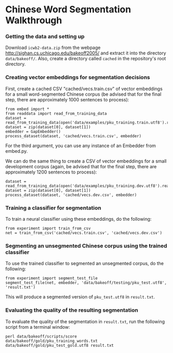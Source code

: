 # Chinese Word Segmentation Walkthrough

### Getting the data and setting up

Download ```icwb2-data.zip``` from the webpage 
http://sighan.cs.uchicago.edu/bakeoff2005/ and extract it
into the directory ```data/bakeoff/```. Also, create a directory
called ```cached``` in the repository's root directory.

### Creating vector embeddings for segmentation decisions

First, create a cached CSV "cached/vecs.train.csv" of vector embeddings for
a small word-segmented Chinese corpus (be advised that for the final step, 
there are approximately 1000 sentences to process):

    from embed import *
    from readdata import read_from_training_data
    dataset = read_from_training_data(open('data/examples/pku_training.train.utf8').read())
    dataset = zip(dataset[0], dataset[1])
    embedder = GapEmbedder()
    process_dataset(dataset, 'cached/vecs.train.csv', embedder)
    
For the third argument, you can use any instance of an Embedder from embed.py.

We can do the same thing to create a CSV of vector embeddings for a
small development corpus (again, be advised that for the final step, 
there are approximately 1200 sentences to process):

    dataset = read_from_training_data(open('data/examples/pku_training.dev.utf8').read())
    dataset = zip(dataset[0], dataset[1])
    process_dataset(dataset, 'cached/vecs.dev.csv', embedder)
 
### Training a classifier for segmentation

To train a neural classifier using these embeddings, do the following:

    from experiment import train_from_csv
    net = train_from_csv('cached/vecs.train.csv', 'cached/vecs.dev.csv')
    
### Segmenting an unsegmented Chinese corpus using the trained classifier

To use the trained classifier to segmented an unsegmented corpus, do
the following:

    from experiment import segment_test_file
    segment_test_file(net, embedder, 'data/bakeoff/testing/pku_test.utf8', 'result.txt')
    
This will produce a segmented version of ```pku_test.utf8``` in ```result.txt```.

### Evaluating the quality of the resulting segmentation

To evaluate the quality of the segmentation in ```result.txt```, run the
following script from a terminal window:

    perl data/bakeoff/scripts/score data/bakeoff/gold/pku_training_words.txt data/bakeoff/gold/pku_test_gold.utf8 result.txt

